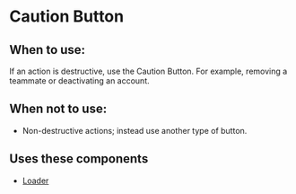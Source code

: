 # Caution Button

## When to use:

If an action is destructive, use the Caution Button. For example, removing a teammate or deactivating an account.

## When not to use:

- Non-destructive actions; instead use another type of button.

## Uses these components

- [Loader](/components/detail/loader)
